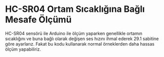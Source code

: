 # HC-SR04 Ortam Sıcaklığına Bağlı Mesafe Ölçümü
  HC-SR04 sensörü ile Arduino ile ölçüm yaparken genellikle ortamın sıcaklığını ve buna bağlı olarak değişen ses hızını ihmal ederek 29.1 sabitine göre ayarlarız. Fakat bu kodu kullanarak normal örneklerden daha hassas ölçüm yapabiliriz.
  
  
